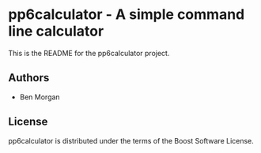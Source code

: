 pp6calculator - A simple command line calculator
================================================
This is the README for the pp6calculator project.

Authors
-------
- Ben Morgan

License
-------
pp6calculator is distributed under the terms of the Boost Software License.

